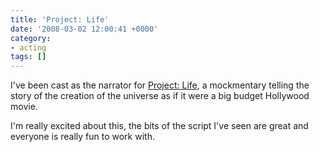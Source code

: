 ```yaml
---
title: 'Project: Life'
date: '2008-03-02 12:00:41 +0000'
category:
- acting
tags: []
---
```

I've been cast as the narrator for [Project:
Life](http://www.projectlifemovie.com/), a mockmentary telling the story of the
creation of the universe as if it were a big budget Hollywood movie.

I'm really excited about this, the bits of the script I've seen are great and
everyone is really fun to work with.
